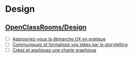 # Design

## [OpenClassRooms/Design](https://openclassrooms.com/fr/search?page=1&query=&categories=Design&language=fr&type=course)

- [ ] [Appropriez-vous la démarche UX en pratique](https://openclassrooms.com/fr/courses/3938146-appropriez-vous-la-demarche-ux-en-pratique)
- [ ] [Communiquez et formalisez vos idées par le storytelling](https://openclassrooms.com/fr/courses/5238041-communiquez-et-formalisez-vos-idees-par-le-storytelling)
- [ ] [Créez et appliquez une charte graphique](https://openclassrooms.com/fr/courses/5454886-creez-et-appliquez-une-charte-graphique)
